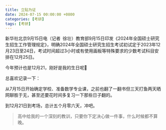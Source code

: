 ```yaml
---
title: 立贴为证
date: 2024-07-15 00:00:00 +0800
categories: [考研]
tags: [考研]
---
```


新华社北京9月15日电（记者 徐壮）教育部9月15日印发《2024年全国硕士研究生招生工作管理规定》，明确2024年全国硕士研究生招生考试初试定于2023年12月23日至24日，考试时间超过3小时或有使用画板等特殊要求的少数考试科目安排在12月25日。

今年预计也是12月21，刚好是我的生日呢🎂

总喜欢记录一下：

从7月15日开始确定学校、准备数学专业课，之前也翻了一翻书但三天打鱼两天晒网聊胜于无，甚至还要花时间多复习一下那些日子翻的。

到12月21日到考场，总计五个月零六天，冲吧。

> 高中给我的一个深刻的教训，只要你下定决心做一件事，什么时候都不算晚。